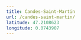 ```yaml
---
title: Candes-Saint-Martin
url: /candes-saint-martin/
latitude: 47.2108623
longitude: 0.0743907
---
```

